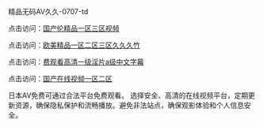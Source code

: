 
精品无码AV久久-0707-td


点击访问：<a href="https://bsdf-5f5.pages.dev/">国产伦精品一区三区视频</a>

点击访问：<a href="https://gsd-agv.pages.dev/">欧美精品一区二区三区久久久竹</a>

点击访问：<a href="https://bsdf-5f5.pages.dev/">费观看高清一级淫片a级中文字幕</a>

点击访问：<a href="https://fdhf-454.pages.dev/">国产在线视频一区二区</a>


日本AV免费可通过合法平台免费观看。
选择安全、高清的在线视频平台，定期更新资源，确保隐私保护和流畅播放。避免非法站点，确保观影体验和个人信息安全。

<span style="display:none;">[Canonical link](）</span>
